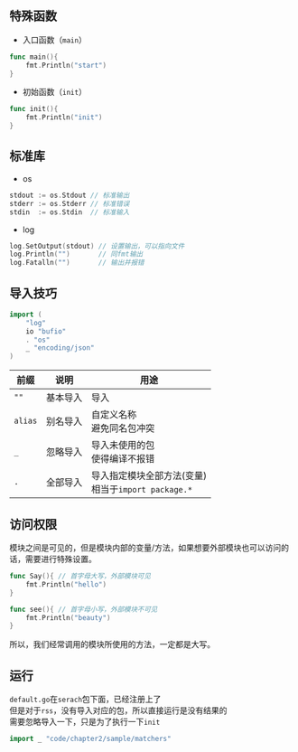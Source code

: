 特殊函数
---
- 入口函数（``main``）
```go
func main(){
    fmt.Println("start")
}
```
- 初始函数（``init``）
```go
func init(){
    fmt.Println("init")
}
```
标准库
---
- os
```go
stdout := os.Stdout // 标准输出
stderr := os.Stderr // 标准错误
stdin  := os.Stdin  // 标准输入
```
- log
```go
log.SetOutput(stdout) // 设置输出，可以指向文件
log.Println("")       // 同fmt输出
log.Fatalln("")       // 输出并报错
```
导入技巧
---
```go
import (
    "log"
    io "bufio"
    . "os"
    _ "encoding/json"
)
```
| 前缀      | 说明     | 用途                                                       |
| --------- | -------- | ---------------------------------------------------------- |
| ``""``    | 基本导入 | 导入                                                       |
| ``alias`` | 别名导入 | 自定义名称<br />避免同名包冲突                             |
| ``_``     | 忽略导入 | 导入未使用的包<br />使得编译不报错                         |
| ``.``     | 全部导入 | 导入指定模块全部方法(变量)<br />相当于``import package.*`` |

访问权限
---
模块之间是可见的，但是模块内部的变量/方法，如果想要外部模块也可以访问的话，需要进行特殊设置。
```go
func Say(){ // 首字母大写，外部模块可见
    fmt.Println("hello")
}

func see(){ // 首字母小写，外部模块不可见
    fmt.Println("beauty")
}
```
所以，我们经常调用的模块所使用的方法，一定都是大写。

运行
---
``default.go``在``serach``包下面，已经注册上了<br>
但是对于``rss``，没有导入对应的包，所以直接运行是没有结果的<br>
需要忽略导入一下，只是为了执行一下``init``
```go
import _ "code/chapter2/sample/matchers"
```